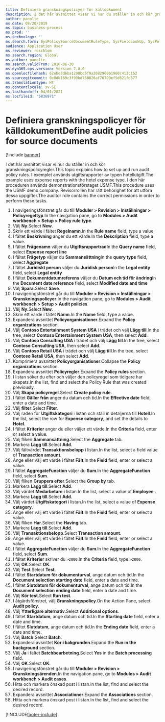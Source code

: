 ```yaml
---
title: Definiera granskningspolicyer för källdokument
description: I det här avsnittet visar vi hur du ställer in och kör granskningspolicyregler.
author: panolte
ms.date: 08/20/2019
ms.topic: business-process
ms.prod: ''
ms.technology: ''
ms.search.form: SysPolicySourceDocumentRuleType, SysFieldLookUp, SysPolicyListPage, SysPolicy, AuditPolicyRule, SysQueryForm, SysQueryFieldLookUp, AuditPolicyDateSelection, AuditPolicyAdditionalOption, BatchJob, CaseDetail
audience: Application User
ms.reviewer: roschlom
ms.search.region: Global
ms.author: panolte
ms.search.validFrom: 2016-06-30
ms.dyn365.ops.version: Version 7.0.0
ms.openlocfilehash: 62ebe3d6ba1208bd5f9a2082969b1960c413c152
ms.sourcegitcommit: 0e8db169c3f90bd750826af76709ef5d621fd377
ms.translationtype: HT
ms.contentlocale: sv-SE
ms.lasthandoff: 04/01/2021
ms.locfileid: "5836971"
---
```

# <a name="define-audit-policies-for-source-documents"></a><span data-ttu-id="9f133-103">Definiera granskningspolicyer för källdokument</span><span class="sxs-lookup"><span data-stu-id="9f133-103">Define audit policies for source documents</span></span>

[!include [banner](../../includes/banner.md)]

<span data-ttu-id="9f133-104">I det här avsnittet visar vi hur du ställer in och kör granskningspolicyregler.</span><span class="sxs-lookup"><span data-stu-id="9f133-104">This topic explains how to set up and run audit policy rules.</span></span> <span data-ttu-id="9f133-105">I exemplet används utgiftsrapporter av typen hotellutgift.</span><span class="sxs-lookup"><span data-stu-id="9f133-105">The example uses expense reports with the hotel expense type.</span></span> <span data-ttu-id="9f133-106">I den här proceduren används demonstrationsföretaget USMF.</span><span class="sxs-lookup"><span data-stu-id="9f133-106">This procedure uses the USMF demo company.</span></span> <span data-ttu-id="9f133-107">Revisorrollen har rätt behörighet för att utföra dessa uppgifter.</span><span class="sxs-lookup"><span data-stu-id="9f133-107">The auditor role contains the correct permissions in order to perform these tasks.</span></span>

1. <span data-ttu-id="9f133-108">I navigeringsfönstret går du till **Moduler > Revision > Inställningar > Policyregeltyp**.</span><span class="sxs-lookup"><span data-stu-id="9f133-108">In the navigation pane, go to **Modules > Audit workbench > Setup > Policy rule type**.</span></span>
2. <span data-ttu-id="9f133-109">Välj **Ny**.</span><span class="sxs-lookup"><span data-stu-id="9f133-109">Select **New**.</span></span>
3. <span data-ttu-id="9f133-110">Skriv ett värde i fältet **Regelnamn**.</span><span class="sxs-lookup"><span data-stu-id="9f133-110">In the **Rule name** field, type a value.</span></span>
4. <span data-ttu-id="9f133-111">I fältet **Beskrivning** anger du ett värde.</span><span class="sxs-lookup"><span data-stu-id="9f133-111">In the **Description** field, type a value.</span></span>
5. <span data-ttu-id="9f133-112">I fältet **Frågenamn** väljer du **Utgiftsrapportrad**</span><span class="sxs-lookup"><span data-stu-id="9f133-112">In the **Query name** field, select **Expense report line**</span></span>
6. <span data-ttu-id="9f133-113">I fältet **Frågetyp** väljer du **Sammansättning**</span><span class="sxs-lookup"><span data-stu-id="9f133-113">In the **query type** field, select **Aggregate**</span></span>
7. <span data-ttu-id="9f133-114">I fältet **Juridiskt person** väljer du **Juridisk person**</span><span class="sxs-lookup"><span data-stu-id="9f133-114">In the **Legal entity** field, select **Legal entity**</span></span>
8. <span data-ttu-id="9f133-115">I fältet **Dokumentdatumreferens** väljer du **Datum och tid för ändring**</span><span class="sxs-lookup"><span data-stu-id="9f133-115">In the **Document date reference** field, select **Modified date and time**</span></span>
9. <span data-ttu-id="9f133-116">Välj **Spara**.</span><span class="sxs-lookup"><span data-stu-id="9f133-116">Select **Save**.</span></span>
10. <span data-ttu-id="9f133-117">I navigeringsfönstret går du till **Moduler > Revision > Inställningar > Granskningspolicyer**.</span><span class="sxs-lookup"><span data-stu-id="9f133-117">In the navigation pane, go to **Modules > Audit workbench > Setup > Audit policies**.</span></span>
11. <span data-ttu-id="9f133-118">Välj **Ny**.</span><span class="sxs-lookup"><span data-stu-id="9f133-118">Select **New**.</span></span>
12. <span data-ttu-id="9f133-119">Skriv ett värde i fältet **Namn**.</span><span class="sxs-lookup"><span data-stu-id="9f133-119">In the **Name** field, type a value.</span></span>
13. <span data-ttu-id="9f133-120">Expandera avsnittet **Policyorganisationer**.</span><span class="sxs-lookup"><span data-stu-id="9f133-120">Expand the **Policy organizations** section.</span></span>
14. <span data-ttu-id="9f133-121">Välj **Contoso Entertainment System USA** i trädet och välj **Lägg till**.</span><span class="sxs-lookup"><span data-stu-id="9f133-121">In the tree, select **Contoso Entertainment System USA**, then select **Add**.</span></span>
15. <span data-ttu-id="9f133-122">Välj **Contoso Consulting USA** i trädet och välj **Lägg till**.</span><span class="sxs-lookup"><span data-stu-id="9f133-122">In the tree, select **Contoso Consulting USA**, then select **Add**.</span></span>
16. <span data-ttu-id="9f133-123">Välj **Contoso Retail USA** i trädet och välj **Lägg till**.</span><span class="sxs-lookup"><span data-stu-id="9f133-123">In the tree, select **Contoso Retail USA**, then select **Add**.</span></span>
17. <span data-ttu-id="9f133-124">Komprimera avsnittet **Policyorganisationer**.</span><span class="sxs-lookup"><span data-stu-id="9f133-124">Collapse the **Policy organizations** section.</span></span>
18. <span data-ttu-id="9f133-125">Expandera avsnittet **Policyregler**.</span><span class="sxs-lookup"><span data-stu-id="9f133-125">Expand the **Policy rules** section.</span></span>
19. <span data-ttu-id="9f133-126">I listan söker du efter och väljer den policyregel som tidigare har skapats.</span><span class="sxs-lookup"><span data-stu-id="9f133-126">In the list, find and select the Policy Rule that was created previously.</span></span>
20. <span data-ttu-id="9f133-127">Välj **Skapa policyregel**.</span><span class="sxs-lookup"><span data-stu-id="9f133-127">Select **Create policy rule**.</span></span>
21. <span data-ttu-id="9f133-128">I fältet **Gäller från** anger du datum och tid.</span><span class="sxs-lookup"><span data-stu-id="9f133-128">In the **Effective date** field, enter a date and time.</span></span>
22. <span data-ttu-id="9f133-129">Välj **filter**.</span><span class="sxs-lookup"><span data-stu-id="9f133-129">Select **Filter**.</span></span>
23. <span data-ttu-id="9f133-130">Välj raden för **Utgiftskategori** i listan och ställ in detaljerna till **Hotell**.</span><span class="sxs-lookup"><span data-stu-id="9f133-130">In the list, select the row for **Expense category**, and set the details to **Hotel**.</span></span>
24. <span data-ttu-id="9f133-131">I fältet **Kriterier** anger du eller väljer ett värde.</span><span class="sxs-lookup"><span data-stu-id="9f133-131">In the **Criteria** field, enter or select a value.</span></span>
25. <span data-ttu-id="9f133-132">Välj fliken **Sammansättning**.</span><span class="sxs-lookup"><span data-stu-id="9f133-132">Select the **Aggregate** tab.</span></span>
26. <span data-ttu-id="9f133-133">Markera **Lägg till**.</span><span class="sxs-lookup"><span data-stu-id="9f133-133">Select **Add**.</span></span>
27. <span data-ttu-id="9f133-134">Välj fältvärdet **Transaktionsbelopp** i listan.</span><span class="sxs-lookup"><span data-stu-id="9f133-134">In the list, select a field value of **Transaction amount**.</span></span>
28. <span data-ttu-id="9f133-135">Ange eller välj ett värde i fältet **Fält**.</span><span class="sxs-lookup"><span data-stu-id="9f133-135">In the **Field** field, enter or select a value.</span></span>
29. <span data-ttu-id="9f133-136">I fältet **AggregateFunction** väljer du **Sum**.</span><span class="sxs-lookup"><span data-stu-id="9f133-136">In the **AggregateFunction** field, select **Sum**.</span></span>
30. <span data-ttu-id="9f133-137">Välj fliken **Gruppera efter**.</span><span class="sxs-lookup"><span data-stu-id="9f133-137">Select the **Group by** tab.</span></span>
31. <span data-ttu-id="9f133-138">Markera **Lägg till**.</span><span class="sxs-lookup"><span data-stu-id="9f133-138">Select **Add**.</span></span>
32. <span data-ttu-id="9f133-139">Välj värdet **Medarbetare** i listan.</span><span class="sxs-lookup"><span data-stu-id="9f133-139">In the list, select a value of **Employee** .</span></span>
33. <span data-ttu-id="9f133-140">Markera **Lägg till**.</span><span class="sxs-lookup"><span data-stu-id="9f133-140">Select **Add**.</span></span>
34. <span data-ttu-id="9f133-141">Välj värdet **Utgiftskategori** i listan.</span><span class="sxs-lookup"><span data-stu-id="9f133-141">In the list, select a value of **Expense category**.</span></span>
35. <span data-ttu-id="9f133-142">Ange eller välj ett värde i fältet **Fält**.</span><span class="sxs-lookup"><span data-stu-id="9f133-142">In the **Field** field, enter or select a value.</span></span>
36. <span data-ttu-id="9f133-143">Välj fliken **Har**.</span><span class="sxs-lookup"><span data-stu-id="9f133-143">Select the **Having** tab.</span></span>
37. <span data-ttu-id="9f133-144">Markera **Lägg till**.</span><span class="sxs-lookup"><span data-stu-id="9f133-144">Select **Add**.</span></span>
38. <span data-ttu-id="9f133-145">Välj **Transaktionsbelopp**.</span><span class="sxs-lookup"><span data-stu-id="9f133-145">Select **Transaction amount**.</span></span>
39. <span data-ttu-id="9f133-146">Ange eller välj ett värde i fältet **Fält**.</span><span class="sxs-lookup"><span data-stu-id="9f133-146">In the **Field** field, enter or select a value.</span></span>
40. <span data-ttu-id="9f133-147">I fältet **AggregateFunction** väljer du **Sum**.</span><span class="sxs-lookup"><span data-stu-id="9f133-147">In the **AggregateFunction** field, select **Sum**.</span></span>
41. <span data-ttu-id="9f133-148">I fältet **Kriterier** skriver du `>2000`.</span><span class="sxs-lookup"><span data-stu-id="9f133-148">In the **Criteria** field, type `>2000`.</span></span>
42. <span data-ttu-id="9f133-149">Välj **OK**.</span><span class="sxs-lookup"><span data-stu-id="9f133-149">Select **OK**.</span></span>
43. <span data-ttu-id="9f133-150">Välj **Test**.</span><span class="sxs-lookup"><span data-stu-id="9f133-150">Select **Test**.</span></span>
44. <span data-ttu-id="9f133-151">I fältet **Startdatum för dokumenturval**, ange datum och tid.</span><span class="sxs-lookup"><span data-stu-id="9f133-151">In the **Document selection starting date** field, enter a date and time.</span></span>
45. <span data-ttu-id="9f133-152">I fältet **Slutdatum för dokumenturval**, ange datum och tid.</span><span class="sxs-lookup"><span data-stu-id="9f133-152">In the **Document selection ending date** field, enter a date and time.</span></span>
46. <span data-ttu-id="9f133-153">Välj **Kör test**.</span><span class="sxs-lookup"><span data-stu-id="9f133-153">Select **Run test**.</span></span>
47. <span data-ttu-id="9f133-154">I åtgärdsfönstret, välj **Granskningspolicy**.</span><span class="sxs-lookup"><span data-stu-id="9f133-154">On the Action Pane, select **Audit policy**.</span></span>
48. <span data-ttu-id="9f133-155">Välj **Ytterligare alternativ**.</span><span class="sxs-lookup"><span data-stu-id="9f133-155">Select **Additional options**.</span></span>
49. <span data-ttu-id="9f133-156">I fältet **Startdatum**, ange datum och tid.</span><span class="sxs-lookup"><span data-stu-id="9f133-156">In the **Starting date** field, enter a date and time.</span></span>
50. <span data-ttu-id="9f133-157">I fältet **Slutdatum**, ange datum och tid.</span><span class="sxs-lookup"><span data-stu-id="9f133-157">In the **Ending date** field, enter a date and time.</span></span>
51. <span data-ttu-id="9f133-158">Välj **Batch**.</span><span class="sxs-lookup"><span data-stu-id="9f133-158">Select **Batch**.</span></span>
52. <span data-ttu-id="9f133-159">Expandera avsnittet **Kör i bakgrunden**.</span><span class="sxs-lookup"><span data-stu-id="9f133-159">Expand the **Run in the background** section.</span></span>
53. <span data-ttu-id="9f133-160">Välj **Ja** i fältet **Batchbearbetning**.</span><span class="sxs-lookup"><span data-stu-id="9f133-160">Select **Yes** in the **Batch processing** field.</span></span>
54. <span data-ttu-id="9f133-161">Välj **OK**.</span><span class="sxs-lookup"><span data-stu-id="9f133-161">Select **OK**.</span></span>
55. <span data-ttu-id="9f133-162">I navigeringsfönstret går du till **Moduler > Revision > Granskningsärenden**.</span><span class="sxs-lookup"><span data-stu-id="9f133-162">In the navigation pane, go to **Modules > Audit workbench > Audit cases**.</span></span>
56. <span data-ttu-id="9f133-163">Hitta och markera önskad post i listan.</span><span class="sxs-lookup"><span data-stu-id="9f133-163">In the list, find and select the desired record.</span></span>
57. <span data-ttu-id="9f133-164">Expandera avsnittet **Associationer**.</span><span class="sxs-lookup"><span data-stu-id="9f133-164">Expand the **Associations** section.</span></span>
58. <span data-ttu-id="9f133-165">Hitta och markera önskad post i listan.</span><span class="sxs-lookup"><span data-stu-id="9f133-165">In the list, find and select the desired record.</span></span>



[!INCLUDE[footer-include](../../../includes/footer-banner.md)]